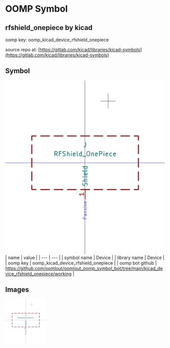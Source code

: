 # OOMP Symbol  
## rfshield_onepiece  by kicad  
  
oomp key: oomp_kicad_device_rfshield_onepiece  
  
source repo at: [https://gitlab.com/kicad/libraries/kicad-symbols](https://gitlab.com/kicad/libraries/kicad-symbols)  
## Symbol  
  
[![working.png](working_600.png)](working.png)  
| name | value | 
| --- | --- | 
| symbol name | Device | 
| library name | Device | 
| oomp key | oomp_kicad_device_rfshield_onepiece | 
| oomp bot github | https://github.com/oomlout/oomlout_oomp_symbol_bot/tree/main/kicad_device_rfshield_onepiece/working | 
## Images  
  
[![working.png](working_140.png)](working.png)  
